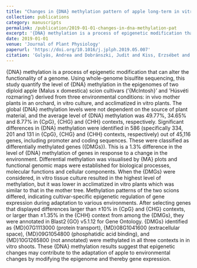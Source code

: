 ```yaml
---
title: "Changes in {DNA} methylation pattern of apple long-term in vitro shoot culture and acclimatized plants"
collection: publications
category: manuscripts
permalink: /publication/2019-01-01-changes-in-dna-methylation-pat
excerpt: '{DNA} methylation is a process of epigenetic modification that can alter the functionality of a genome. Using whole-genome bisulfite sequencing, this study quantify the level of {DNA} methylation in the epigenomes of two diploid apple (Malus x domestica) scion cultivars (’{McIntosh}’ and ’Húsvéti rozmaring’) derived from three environmental conditions: in vivo mother plants in an orchard, in vitro culture, and acclimatized in vitro plants. The global {DNA} methylation levels were not dependent on the source of plant material, and the average level of {DNA} methylation was 49.77\%, 34.65\% and 8.77\% in {CpG}, {CHG} and {CHH} contexts, respectively. Significant differences in {DNA} methylation were identified in 586 (specifically 334, 201 and 131 in {CpG}, {CHG} and {CHH} contexts, respectively) out of 45,116 genes, including promoter and coding sequences. These were classified as differentially methylated genes ({DMGs}). This is a 1.3\% difference in the level of {DNA} methylation of genes in response to a change in the environment. Differential methylation was visualised by {MA} plots and functional genomic maps were established for biological processes, molecular functions and cellular components. When the {DMGs} were considered, in vitro tissue culture resulted in the highest level of methylation, but it was lower in acclimatized in vitro plants which was similar to that in the mother tree. Methylation patterns of the two scions differed, indicating cultivar-specific epigenetic regulation of gene expression during adaptation to various environments. After selecting genes that displayed differences larger than ±10\% in {CpG} and {CHG} contexts, or larger than ±1.35\% in the {CHH} context from among the {DMGs}, they were annotated in Blast2 {GO} v5.1.12 for Gene Ontology. {DMGs} identified as {MD}07G1113000 (protein transport), {MD}08G1041600 (extracellular space), {MD}09G1054800 (phosphatidic acid binding), and {MD}10G1265800 (not annotated) were methylated in all three contexts in in vitro shoots. These {DNA} methylation results suggest that epigenetic changes may contribute to the adaptation of apple to environmental changes by modifying the epigenome and thereby gene expression.'
date: 2019-01-01
venue: 'Journal of Plant Physiology'
paperurl: 'https://doi.org/10.1016/j.jplph.2019.05.007'
citation: 'Gulyás, Andrea and Dobránszki, Judit and Kiss, Erzsébet and Silva, Jaime A. Teixeira da and Posta, Katalin and Hidvégi, Norbert (2019). "Changes in {DNA} methylation pattern of apple long-term in vitro shoot culture and acclimatized plants". <i>Journal of Plant Physiology</i>.'
---
```


{DNA} methylation is a process of epigenetic modification that can alter the functionality of a genome. Using whole-genome bisulfite sequencing, this study quantify the level of {DNA} methylation in the epigenomes of two diploid apple (Malus x domestica) scion cultivars (’{McIntosh}’ and ’Húsvéti rozmaring’) derived from three environmental conditions: in vivo mother plants in an orchard, in vitro culture, and acclimatized in vitro plants. The global {DNA} methylation levels were not dependent on the source of plant material, and the average level of {DNA} methylation was 49.77\%, 34.65\% and 8.77\% in {CpG}, {CHG} and {CHH} contexts, respectively. Significant differences in {DNA} methylation were identified in 586 (specifically 334, 201 and 131 in {CpG}, {CHG} and {CHH} contexts, respectively) out of 45,116 genes, including promoter and coding sequences. These were classified as differentially methylated genes ({DMGs}). This is a 1.3\% difference in the level of {DNA} methylation of genes in response to a change in the environment. Differential methylation was visualised by {MA} plots and functional genomic maps were established for biological processes, molecular functions and cellular components. When the {DMGs} were considered, in vitro tissue culture resulted in the highest level of methylation, but it was lower in acclimatized in vitro plants which was similar to that in the mother tree. Methylation patterns of the two scions differed, indicating cultivar-specific epigenetic regulation of gene expression during adaptation to various environments. After selecting genes that displayed differences larger than ±10\% in {CpG} and {CHG} contexts, or larger than ±1.35\% in the {CHH} context from among the {DMGs}, they were annotated in Blast2 {GO} v5.1.12 for Gene Ontology. {DMGs} identified as {MD}07G1113000 (protein transport), {MD}08G1041600 (extracellular space), {MD}09G1054800 (phosphatidic acid binding), and {MD}10G1265800 (not annotated) were methylated in all three contexts in in vitro shoots. These {DNA} methylation results suggest that epigenetic changes may contribute to the adaptation of apple to environmental changes by modifying the epigenome and thereby gene expression.
